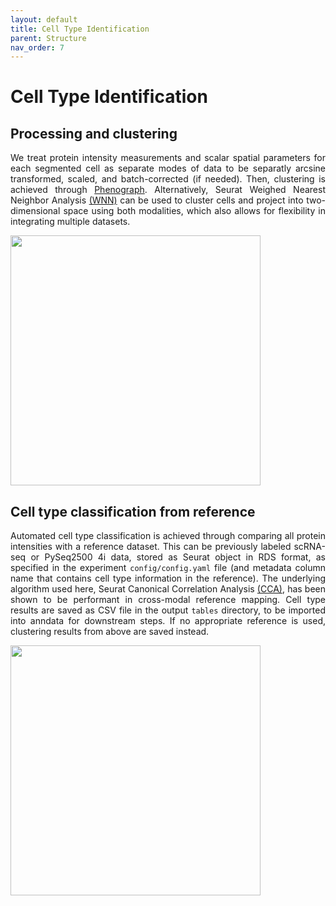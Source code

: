 ```yaml
---
layout: default
title: Cell Type Identification
parent: Structure
nav_order: 7
---
```

# Cell Type Identification
## Processing and clustering
<p align="justify">
We treat protein intensity measurements and scalar spatial parameters for each segmented cell as separate modes of data to be separatly arcsine transformed, scaled, and batch-corrected (if needed). Then, clustering is achieved through <a href="https://github.com/jacoblevine/PhenoGraph">Phenograph</a>. Alternatively, Seurat Weighed Nearest Neighbor Analysis <a href="https://satijalab.org/seurat/articles/weighted_nearest_neighbor_analysis.html">(WNN)</a> can be used to cluster cells and project into two-dimensional space using both modalities, which also allows for flexibility in integrating multiple datasets.
</p>
<img src="https://user-images.githubusercontent.com/22802886/189948188-03549a59-da7b-404b-a429-f130dcc439ef.png" width="400">

## Cell type classification from reference
<p align="justify">
Automated cell type classification is achieved through comparing all protein intensities with a reference dataset. This can be previously labeled scRNA-seq or PySeq2500 4i data, stored as Seurat object in RDS format, as specified in the experiment <code>config/config.yaml</code> file (and metadata column name that contains cell type information in the reference). The underlying algorithm used here, Seurat Canonical Correlation Analysis <a href="https://satijalab.org/seurat/reference/runcca">(CCA)</a>, has been shown to be performant in cross-modal reference mapping. Cell type results are saved as CSV file in the output <code>tables</code> directory, to be imported into anndata for downstream steps. If no appropriate reference is used, clustering results from above are saved instead.
</p>
<img src="https://user-images.githubusercontent.com/22802886/188695058-03482508-f136-4b08-985a-76c26f392940.png" width="400">
